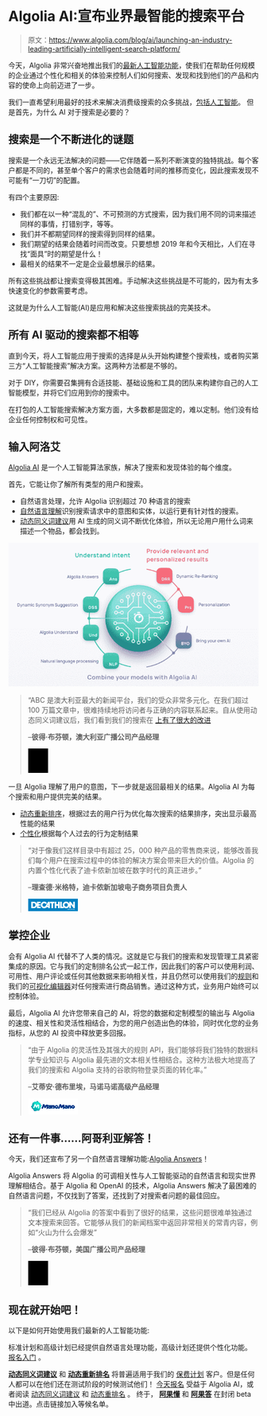 # Algolia AI:宣布业界最智能的搜索平台

> 原文：<https://www.algolia.com/blog/ai/launching-an-industry-leading-artificially-intelligent-search-platform/>

今天，Algolia 非常兴奋地推出我们的[最新人工智能功能](https://www.algolia.com/about/news/?section=news)，使我们在帮助任何规模的企业通过个性化和相关的体验来控制人们如何搜索、发现和找到他们的产品和内容的使命上向前迈进了一步。

我们一直希望利用最好的技术来解决消费级搜索的众多挑战，[包括人工智能](https://blog.algolia.com/using-ai-to-deliver-smarter-search/)。 但是首先，为什么 AI 对于搜索是必要的？

## [](#search-is-an-ever-evolving-puzzle)搜索是一个不断进化的谜题

搜索是一个永远无法解决的问题——它伴随着一系列不断演变的独特挑战。每个客户都是不同的，甚至单个客户的需求也会随着时间的推移而变化，因此搜索发现不可能有“一刀切”的配置。

有四个主要原因:

*   我们都在以一种“混乱的”、不可预测的方式搜索，因为我们用不同的词来描述同样的事情，打错别字，等等。
*   我们并不都期望同样的搜索得到同样的结果。
*   我们期望的结果会随着时间而改变。只要想想 2019 年和今天相比，人们在寻找“面具”时的期望是什么！
*   最相关的结果不一定是企业最想展示的结果。

所有这些挑战都让搜索变得极其困难。手动解决这些挑战是不可能的，因为有太多快速变化的参数需要考虑。

这就是为什么人工智能(AI)是应用和解决这些搜索挑战的完美技术。

## [](#all-ai-powered-search-are-not-equal)所有 AI 驱动的搜索都不相等

直到今天，将人工智能应用于搜索的选择是从头开始构建整个搜索栈，或者购买第三方“人工智能搜索”解决方案。这两种方法都是不够的。

对于 DIY，你需要召集拥有合适技能、基础设施和工具的团队来构建你自己的人工智能模型，并将它们应用到你的搜索中。

在打包的人工智能搜索解决方案方面，大多数都是固定的，难以定制。他们没有给企业任何控制权和可见性。

## [](#enter-algolia-ai)输入阿洛艾

[Algolia AI](https://www.algolia.com/products/ai-search/) 是一个人工智能算法家族，解决了搜索和发现体验的每个维度。

首先，它能让你了解所有类型的用户和搜索。

*   自然语言处理，允许 Algolia 识别超过 70 种语言的搜索
*   [自然语言理解](https://www.algolia.com/industries-and-solutions/voice-search/)识别搜索请求中的意图和实体，以运行更有针对性的搜索。
*   [动态同义词建议](https://www.algolia.com/products/ai-search/dynamic-synonym-suggestions/)用 AI 生成的同义词不断优化体验，所以无论用户用什么词来描述一个物品，都会找到。

![](img/31176b4c87c96b0bb0eec93d260c5218.png)

> “ABC 是澳大利亚最大的新闻平台，我们的受众非常多元化。在我们超过 100 万篇文章中，很难持续地将访问者与正确的内容联系起来。自从使用动态同义词建议后，我们看到我们的搜索在 [上有了很大的改进](https://www.abc.net.au)
> 
> –**彼得·布芬顿，澳大利亚广播公司产品经理**
> 
> ![](img/2c68292e5ca53737517fafe611a43345.png)

一旦 Algolia 理解了用户的意图，下一步就是返回最相关的结果。Algolia AI 为每个搜索和用户提供完美的结果。

*   [动态重新排序](https://www.algolia.com/products/ai-search/dynamic-reranking/)，根据过去的用户行为优化每次搜索的结果排序，突出显示最高性能的结果
*   [个性化](https://www.algolia.com/products/search-and-discovery/personalization/)根据每个人过去的行为定制结果

> “对于像我们这样目录中有超过 25，000 种产品的零售商来说，能够改善我们每个用户在搜索过程中的体验的解决方案会带来巨大的价值。Algolia 的内置个性化代表了迪卡侬新加坡在数字时代的真正进步。”
> 
> –**理查德·米格特，迪卡侬新加坡电子商务项目负责人**
> 
> ![](img/1e16ba19fe96f9e27f28e1742f6ede24.png)

## [](#keep-businesses-in-control)掌控企业

会有 Algolia AI 代替不了人类的情况。这就是它与我们的搜索和发现管理工具紧密集成的原因。它与我们的定制排名公式一起工作，因此我们的客户可以使用利润、可用性、用户评论或任何其他数据来影响相关性，并且仍然可以使用我们的[规则](https://www.algolia.com/products/search-and-discovery/search-relevance-rules/)和我们的[可视化编辑器](https://www.algolia.com/products/search-and-discovery/visual-merchandising-curation/)对任何搜索进行商品销售。通过这种方式，业务用户始终可以控制体验。

最后，Algolia AI 允许您带来自己的 AI，将您的数据和定制模型的输出与 Algolia 的速度、相关性和灵活性相结合，为您的用户创造出色的体验，同时优化您的业务指标，从您的 AI 投资中释放更多回报。

> “由于 Algolia 的灵活性及其强大的规则 API，我们能够将我们独特的数据科学专业知识与 Algolia 最先进的文本相关性相结合。这种方法极大地提高了我们的搜索和 Algolia 支持的谷歌购物登录页面的转化率。”
> 
> –**艾蒂安·德布里埃，马诺马诺高级产品经理**
> 
> ![](img/d3439133580c7eac431ce3308e784a87.png)

## [](#one-more-thing-algolia-answers%c2%a0)还有一件事……阿哥利亚解答！

今天，我们还宣布了另一个自然语言理解功能:[Algolia Answers](https://www.algolia.com/)！

Algolia Answers 将 Algolia 的可调相关性与人工智能驱动的自然语言和现实世界理解相结合。基于 Algolia 和 OpenAI 的技术，Algolia Answers 解决了最困难的自然语言问题，不仅找到了答案，还找到了对搜索者问题的最佳回应。

> “我们已经从 Algolia 的答案中看到了很好的结果，这些问题很难单独通过文本搜索来回答。它能够从我们的新闻档案中返回非常相关的常青内容，例如“火山为什么会爆发”
> 
> –**彼得·布芬顿，美国广播公司产品经理**
> 
> ![](img/2c68292e5ca53737517fafe611a43345.png)

## [](#get-started-now)现在就开始吧！

以下是如何开始使用我们最新的人工智能功能:

标准计划和高级计划已经提供自然语言处理功能，高级计划还提供个性化功能。 [报名入门](https://www.algolia.com/users/sign_up) 。

[**动态同义词建议**](https://www.algolia.com/products/ai-search/dynamic-synonym-suggestions/) 和 [**动态重新排名**](https://www.algolia.com/products/ai-search/dynamic-reranking/) 将普遍适用于我们的 [保费计划](https://www.algolia.com/pricing/) 客户。但是任何人都可以在他们还在测试阶段的时候测试他们！ [今天报名](https://www.algolia.com/users/sign_up) 受益于 Algolia AI，或者阅读 [动态同义词建议](https://www.algolia.com/doc/guides/algolia-ai/dynamic-synonym-suggestions/) 和 [动态重排名](https://www.algolia.com/doc/guides/algolia-ai/dynamic-synonym-suggestions/) 。 终于， [**阿果懂**](https://www.algolia.com/industries-and-solutions/voice-search/) 和 [**阿果答**](https://www.algolia.com/) 在封闭 beta 中出道。点击链接加入等候名单。